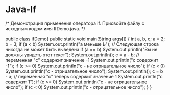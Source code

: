 # Java-If
/*
Демонстрация применения оператора if.
Присвойте файлу с исходным кодом имя IfDemo.java.
*/

public class ifDemo{
        public static void main(String args[]) {
            int a, b, c;
            a = 2;
            b = 3;
            if (a < b) System.out.println("a меньше Ь");
// Следующая строка никогда не может быть выведена
            if (a == b) System.out.println("Bы не должны увидеть этот текст");
            System.out.println();
            c = a - b; // переменная "с" содержит значение -1
            System.out.println("c содержит -1");
            if (c >= 0) System.out.println("c - не отрицательное число");
            if (c < 0) System.out.println("c - отрицательное число");
            System.out.println();
            c = b - a; // переменная "с" теперь содержит значение 1
            System.out.println("c содержит 1");
            if (c >= 0) System.out.println("c - не отрицательное число");
            if (c < 0) System.out.println("c - отрицательное число");
        }
    }
